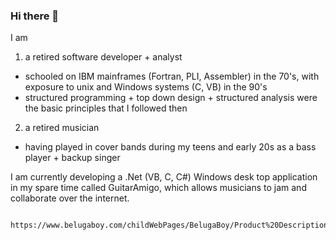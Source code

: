 ### Hi there 👋

I am  

1) a retired software developer + analyst
  * schooled on IBM mainframes (Fortran, PLI, Assembler) in the 70's, with 
    exposure to unix and Windows systems (C, VB) in the 90's
  * structured programming + top down design + structured analysis were the basic principles
    that I followed then
    
2) a retired musician 
  * having played in cover bands during my teens and early 20s as a bass player + backup singer

I am currently developing a .Net (VB, C, C#) Windows desk top application in my spare time called 
GuitarAmigo, which allows musicians to jam and collaborate over the internet.

     https://www.belugaboy.com/childWebPages/BelugaBoy/Product%20Descriptions/Product%20Descriptions.html

<!--
**JimBayne/JimBayne** is a ✨ _special_ ✨ repository because its `README.md` (this file) appears on your GitHub profile.

Here are some ideas to get you started:

- 🔭 I’m currently working on ...
- 🌱 I’m currently learning ...
- 👯 I’m looking to collaborate on ...
- 🤔 I’m looking for help with ...
- 💬 Ask me about ...
- 📫 How to reach me: ...
- 😄 Pronouns: ...
- ⚡ Fun fact: ...
-->
